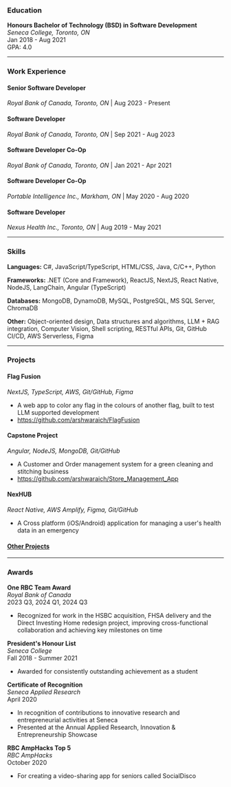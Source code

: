 ### Education
**Honours Bachelor of Technology (BSD) in Software Development**  
*Seneca College, Toronto, ON*  
Jan 2018 - Aug 2021  
GPA: 4.0

---

### Work Experience

#### Senior Software Developer
*Royal Bank of Canada, Toronto, ON* | Aug 2023 - Present

#### Software Developer
*Royal Bank of Canada, Toronto, ON* | Sep 2021 - Aug 2023

#### Software Developer Co-Op
*Royal Bank of Canada, Toronto, ON* | Jan 2021 - Apr 2021

#### Software Developer Co-Op
*Portable Intelligence Inc., Markham, ON* | May 2020 - Aug 2020

#### Software Developer
*Nexus Health Inc., Toronto, ON* | Aug 2019 - May 2021

---

### Skills

**Languages:** C#, JavaScript/TypeScript, HTML/CSS, Java, C/C++, Python

**Frameworks:** .NET (Core and Framework), ReactJS, NextJS, React Native, NodeJS, LangChain, Angular (TypeScript)

**Databases:** MongoDB, DynamoDB, MySQL, PostgreSQL, MS SQL Server, ChromaDB

**Other:** Object-oriented design, Data structures and algorithms, LLM + RAG integration, Computer Vision, Shell scripting, RESTful APIs, Git, GitHub CI/CD, AWS Serverless, Figma

---

### Projects

#### Flag Fusion
*NextJS, TypeScript, AWS, Git/GitHub, Figma*
- A web app to color any flag in the colours of another flag, built to test LLM supported development
- https://github.com/arshwaraich/FlagFusion

#### Capstone Project
*Angular, NodeJS, MongoDB, Git/GitHub*
- A Customer and Order management system for a green cleaning and stitching business
- https://github.com/arshwaraich/Store_Management_App

#### NexHUB
*React Native, AWS Amplify, Figma, Git/GitHub*
- A Cross platform (iOS/Android) application for managing a user's health data in an emergency

#### [Other Projects](https://github.com/arshwaraich)

---

### Awards

**One RBC Team Award**  
*Royal Bank of Canada*  
2023 Q3, 2024 Q1, 2024 Q3
- Recognized for work in the HSBC acquisition, FHSA delivery and the Direct Investing Home redesign project, improving cross-functional collaboration and achieving key milestones on time

**President's Honour List**  
*Seneca College*  
Fall 2018 - Summer 2021
- Awarded for consistently outstanding achievement as a student

**Certificate of Recognition**  
*Seneca Applied Research*  
April 2020
- In recognition of contributions to innovative research and entrepreneurial activities at Seneca
- Presented at the Annual Applied Research, Innovation & Entrepreneurship Showcase

**RBC AmpHacks Top 5**  
*RBC AmpHacks*  
October 2020
- For creating a video-sharing app for seniors called SocialDisco